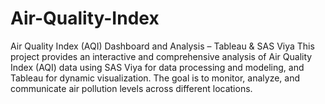 # Air-Quality-Index
Air Quality Index (AQI) Dashboard and Analysis – Tableau &amp; SAS Viya This project provides an interactive and comprehensive analysis of Air Quality Index (AQI) data using SAS Viya for data processing and modeling, and Tableau for dynamic visualization. The goal is to monitor, analyze, and communicate air pollution levels across different locations.
